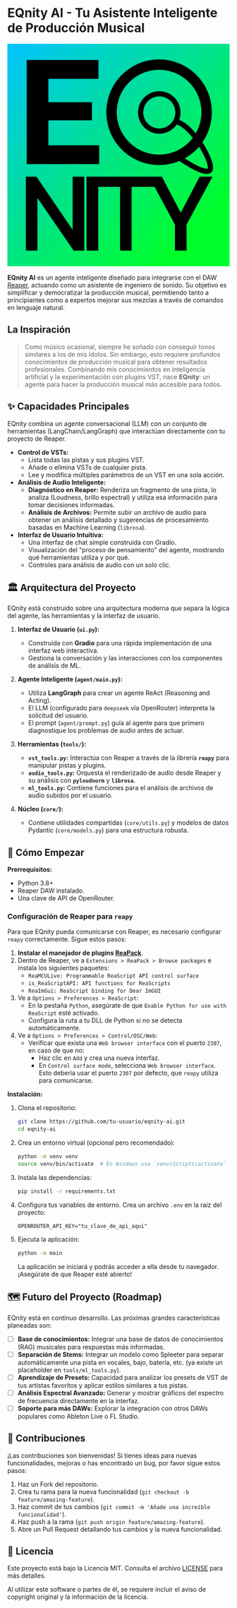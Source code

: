 # EQnity AI - Tu Asistente Inteligente de Producción Musical

![EQnity UI](assets/eqnity_logo.png)

**EQnity AI** es un agente inteligente diseñado para integrarse con el DAW [Reaper](https://www.reaper.fm/), actuando como un asistente de ingeniero de sonido. Su objetivo es simplificar y democratizar la producción musical, permitiendo tanto a principiantes como a expertos mejorar sus mezclas a través de comandos en lenguaje natural.

## La Inspiración

> Como músico ocasional, siempre he soñado con conseguir tonos similares a los de mis ídolos. Sin embargo, esto requiere profundos conocimientos de producción musical para obtener resultados profesionales. Combinando mis conocimientos en inteligencia artificial y la experimentación con plugins VST, nace **EQnity**: un agente para hacer la producción musical más accesible para todos.

## ✨ Capacidades Principales

EQnity combina un agente conversacional (LLM) con un conjunto de herramientas (LangChain/LangGraph) que interactúan directamente con tu proyecto de Reaper.

*   **Control de VSTs:**
    *   Lista todas las pistas y sus plugins VST.
    *   Añade o elimina VSTs de cualquier pista.
    *   Lee y modifica múltiples parámetros de un VST en una sola acción.
*   **Análisis de Audio Inteligente:**
    *   **Diagnóstico en Reaper:** Renderiza un fragmento de una pista, lo analiza (Loudness, brillo espectral) y utiliza esa información para tomar decisiones informadas.
    *   **Análisis de Archivos:** Permite subir un archivo de audio para obtener un análisis detallado y sugerencias de procesamiento basadas en Machine Learning (`librosa`).
*   **Interfaz de Usuario Intuitiva:**
    *   Una interfaz de chat simple construida con Gradio.
    *   Visualización del "proceso de pensamiento" del agente, mostrando qué herramientas utiliza y por qué.
    *   Controles para análisis de audio con un solo clic.

## 🏛️ Arquitectura del Proyecto

EQnity está construido sobre una arquitectura moderna que separa la lógica del agente, las herramientas y la interfaz de usuario.

1.  **Interfaz de Usuario (`ui.py`):**
    *   Construida con **Gradio** para una rápida implementación de una interfaz web interactiva.
    *   Gestiona la conversación y las interacciones con los componentes de análisis de ML.

2.  **Agente Inteligente (`agent/main.py`):**
    *   Utiliza **LangGraph** para crear un agente ReAct (Reasoning and Acting).
    *   El LLM (configurado para `deepseek` vía OpenRouter) interpreta la solicitud del usuario.
    *   El prompt (`agent/prompt.py`) guía al agente para que primero diagnostique los problemas de audio antes de actuar.

3.  **Herramientas (`tools/`):**
    *   **`vst_tools.py`:** Interactúa con Reaper a través de la librería **`reapy`** para manipular pistas y plugins.
    *   **`audio_tools.py`:** Orquesta el renderizado de audio desde Reaper y su análisis con **`pyloudnorm`** y **`librosa`**.
    *   **`ml_tools.py`:** Contiene funciones para el análisis de archivos de audio subidos por el usuario.

4.  **Núcleo (`core/`):**
    *   Contiene utilidades compartidas (`core/utils.py`) y modelos de datos Pydantic (`core/models.py`) para una estructura robusta.

## 🚀 Cómo Empezar

**Prerrequisitos:**
*   Python 3.8+
*   Reaper DAW instalado.
*   Una clave de API de OpenRouter.

### Configuración de Reaper para `reapy`

Para que EQnity pueda comunicarse con Reaper, es necesario configurar `reapy` correctamente. Sigue estos pasos:

1.  **Instalar el manejador de plugins [ReaPack](https://reapack.com/)**.
2.  Dentro de Reaper, ve a `Extensions > ReaPack > Browse packages` e instala los siguientes paquetes:
    *   `ReaMCULive: Programmable ReaScript API control surface`
    *   `is_ReaScriptAPI: API functions for ReaScripts`
    *   `ReaImGui: ReaScript binding for Dear ImGUI`
3.  Ve a `Options > Preferences > ReaScript`:
    *   En la pestaña `Python`, asegúrate de que `Enable Python for use with ReaScript` esté activado.
    *   Configura la ruta a tu DLL de Python si no se detecta automáticamente.
4.  Ve a `Options > Preferences > Control/OSC/Web`:
    *   Verificar que exista una `Web browser interface` con el puerto `2307`, en caso de que no:
        -   Haz clic en `Add` y crea una nueva interfaz.
        -   En `Control surface mode`, selecciona `Web browser interface`. Esto debería usar el puerto `2307` por defecto, que `reapy` utiliza para comunicarse.

**Instalación:**

1.  Clona el repositorio:
    ```bash
    git clone https://github.com/tu-usuario/eqnity-ai.git
    cd eqnity-ai
    ```

2.  Crea un entorno virtual (opcional pero recomendado):
    ```bash
    python -m venv venv
    source venv/bin/activate  # En Windows usa `venv\Scripts\activate`
    ```

3.  Instala las dependencias:
    ```bash
    pip install -r requirements.txt
    ```

4.  Configura tus variables de entorno. Crea un archivo `.env` en la raíz del proyecto:
    ```
    OPENROUTER_API_KEY="tu_clave_de_api_aqui"
    ```

5.  Ejecuta la aplicación:
    ```bash
    python -m main
    ```
    La aplicación se iniciará y podrás acceder a ella desde tu navegador. ¡Asegúrate de que Reaper esté abierto!

## 🗺️ Futuro del Proyecto (Roadmap)

EQnity está en continuo desarrollo. Las próximas grandes características planeadas son:

*   [ ] **Base de conocimientos:** Integrar una base de datos de conocimientos (RAG) musicales para respuestas más informadas.
*   [ ] **Separación de Stems:** Integrar un modelo como Spleeter para separar automáticamente una pista en vocales, bajo, batería, etc. (ya existe un placeholder en `tools/ml_tools.py`).
*   [ ] **Aprendizaje de Presets:** Capacidad para analizar los presets de VST de tus artistas favoritos y aplicar estilos similares a tus pistas.
*   [ ] **Análisis Espectral Avanzado:** Generar y mostrar gráficos del espectro de frecuencia directamente en la interfaz.
*   [ ] **Soporte para más DAWs:** Explorar la integración con otros DAWs populares como Ableton Live o FL Studio.

## 🤝 Contribuciones

¡Las contribuciones son bienvenidas! Si tienes ideas para nuevas funcionalidades, mejoras o has encontrado un bug, por favor sigue estos pasos:

1.  Haz un Fork del repositorio.
2.  Crea tu rama para la nueva funcionalidad (`git checkout -b feature/amazing-feature`).
3.  Haz commit de tus cambios (`git commit -m 'Añade una increíble funcionalidad'`).
4.  Haz push a la rama (`git push origin feature/amazing-feature`).
5.  Abre un Pull Request detallando tus cambios y la nueva funcionalidad.

## 📜 Licencia
Este proyecto está bajo la Licencia MIT. Consulta el archivo [LICENSE](LICENSE) para más detalles.

Al utilizar este software o partes de él, se requiere incluir el aviso de copyright original y la información de la licencia.

##